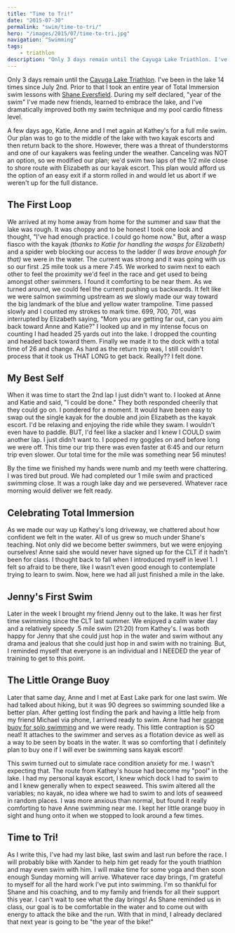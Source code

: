 ```yaml
---
title: "Time to Tri!"
date: "2015-07-30"
permalink: "swim/time-to-tri/"
hero: "/images/2015/07/time-to-tri.jpg"
navigation: "Swimming"
tags:
    - triathlon
description: "Only 3 days remain until the Cayuga Lake Triathlon. I've been in the lake 14 times since July 2nd. Prior to that I took an entire year of Total Immersion swim lessons with Shane Eversfield."
---
```


Only 3 days remain until the [Cayuga Lake Triathlon](http://www.ithacatriathlonclub.org/cltrace/). I've been in the lake 14 times since July 2nd. Prior to that I took an entire year of Total Immersion swim lessons with [Shane Eversfield](http://totalimmersion.net/blog/author/coachshane/#.Vbo1wSpVhBc). During my self declared, "year of the swim" I've made new friends, learned to embrace the lake, and I've dramatically improved both my swim technique and my pool cardio fitness level.

A few days ago, Katie, Anne and I met again at Kathey's for a full mile swim. Our plan was to go to the middle of the lake with two kayak escorts and then return back to the shore. However, there was a threat of thunderstorms and one of our kayakers was feeling under the weather. Canceling was NOT an option, so we modified our plan; we'd swim two laps of the 1/2 mile close to shore route with Elizabeth as our kayak escort. This plan would afford us the option of an easy exit if a storm rolled in and would let us abort if we weren't up for the full distance.

## The First Loop

We arrived at my home away from home for the summer and saw that the lake was rough. It was choppy and to be honest I took one look and thought, "I've had enough practice. I could go home now." But, after a wasp fiasco with the kayak _(thanks to Katie for handling the wasps for Elizabeth)_ and a spider web blocking our access to the ladder _(I was brave enough for that)_ we were in the water. The current was strong and it was going with us so our first .25 mile took us a mere 7:45. We worked to swim next to each other to feel the proximity we'd feel in the race and get used to being amongst other swimmers. I found it comforting to be near them. As we turned around, we could feel the current pushing us backwards. It felt like we were salmon swimming upstream as we slowly made our way toward the big landmark of the blue and yellow water trampoline. Time passed slowly and I counted my strokes to mark time. 699, 700, 701, was interrupted by Elizabeth saying, "Mom you are getting far out, can you aim back toward Anne and Katie?" I looked up and in my intense focus on counting I had headed 25 yards out into the lake. I dropped the counting and headed back toward them. Finally we made it to the dock with a total time of 26 and change. As hard as the return trip was, I still couldn't process that it took us THAT LONG to get back. Really?? I felt done.

## My Best Self

When it was time to start the 2nd lap I just didn't want to. I looked at Anne and Katie and said, "I could be done." They both responded cheerily that they could go on. I pondered for a moment. It would have been easy to swap out the single kayak for the double and join Elizabeth as the kayak escort. I'd be relaxing and enjoying the ride while they swam. I wouldn't even have to paddle. BUT, I'd feel like a slacker and I knew I COULD swim another lap. I just didn't want to. I popped my goggles on and before long we were off. This time our trip there was even faster at 6:45 and our return trip even slower. Our total time for the mile was something near 56 minutes!

By the time we finished my hands were numb and my teeth were chattering. I was tired but proud. We had completed our 1 mile swim and practiced swimming close. It was a rough lake day and we persevered. Whatever race morning would deliver we felt ready.

## Celebrating Total Immersion

As we made our way up Kathey's long driveway, we chattered about how confident we felt in the water. All of us grew so much under Shane's teaching. Not only did we become better swimmers, but we were enjoying ourselves! Anne said she would never have signed up for the CLT if it hadn't been for class. I thought back to fall when I introduced myself in level 1. I felt so afraid to be there, like I wasn't even good enough to contemplate trying to learn to swim. Now, here we had all just finished a mile in the lake.

## Jenny's First Swim

Later in the week I brought my friend Jenny out to the lake. It was her first time swimming since the CLT last summer. We enjoyed a calm water day and a relatively speedy .5 mile swim (21:20) from Kathey's. I was both happy for Jenny that she could just hop in the water and swim without any drama and jealous that she could just hop in and swim with no training. But, I reminded myself that everyone is an individual and I NEEDED the year of training to get to this point.

## The Little Orange Buoy

Later that same day, Anne and I met at East Lake park for one last swim. We had talked about hiking, but it was 90 degrees so swimming sounded like a better plan. After getting lost finding the park and having a little help from my friend Michael via phone, I arrived ready to swim. Anne had her [orange buoy for solo swimming](http://www.amazon.com/gp/product/B00M3D0ZZC/ref=as_li_tl?ie=UTF8&camp=1789&creative=390957&creativeASIN=B00M3D0ZZC&linkCode=as2&tag=lunchtaker-20&linkId=S23273ZRXMCNRCBR) and we were ready. This little contraption is SO neat! It attaches to the swimmer and serves as a flotation device as well as a way to be seen by boats in the water. It was so comforting that I definitely plan to buy one if I will ever be swimming sans kayak escort!

This swim turned out to simulate race condition anxiety for me. I wasn't expecting that. The route from Kathey's house had become my "pool" in the lake. I had my personal kayak escort, I knew which dock I had to swim to and I knew generally when to expect seaweed. This swim altered all the variables; no kayak, no idea where we had to swim to and lots of seaweed in random places. I was more anxious than normal, but found it really comforting to have Anne swimming near me. I kept her little orange buoy in sight and hung onto it when we stopped to look around a few times.

## Time to Tri!

As I write this, I've had my last bike, last swim and last run before the race. I will probably bike with Xander to help him get ready for the youth triathlon and may even swim with him. I will make time for some yoga and then soon enough Sunday morning will arrive. Whatever race day brings, I'm grateful to myself for all the hard work I've put into swimming. I'm so thankful for Shane and his coaching, and to my family and friends for all their support this year. I can't wait to see what the day brings! As Shane reminded us in class, our goal is to be comfortable in the water and to come out with energy to attack the bike and the run. With that in mind, I already declared that next year is going to be "the year of the bike!"
